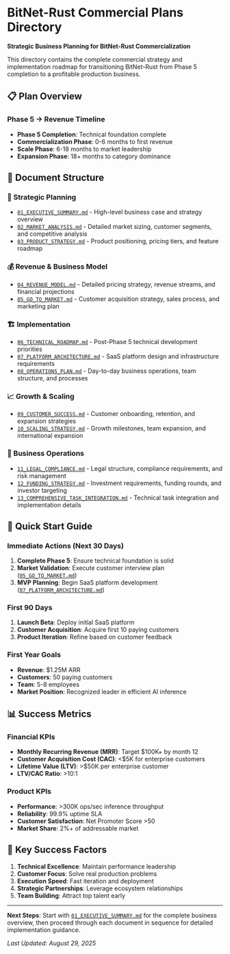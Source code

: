 # BitNet-Rust Commercial Plans Directory

**Strategic Business Planning for BitNet-Rust Commercialization**

This directory contains the complete commercial strategy and implementation roadmap for transitioning BitNet-Rust from Phase 5 completion to a profitable production business.

## 📋 Plan Overview

### Phase 5 → Revenue Timeline
- **Phase 5 Completion**: Technical foundation complete
- **Commercialization Phase**: 0-6 months to first revenue
- **Scale Phase**: 6-18 months to market leadership
- **Expansion Phase**: 18+ months to category dominance

## 📁 Document Structure

### 🎯 Strategic Planning
- [`01_EXECUTIVE_SUMMARY.md`](01_EXECUTIVE_SUMMARY.md) - High-level business case and strategy overview
- [`02_MARKET_ANALYSIS.md`](02_MARKET_ANALYSIS.md) - Detailed market sizing, customer segments, and competitive analysis
- [`03_PRODUCT_STRATEGY.md`](03_PRODUCT_STRATEGY.md) - Product positioning, pricing tiers, and feature roadmap

### 💰 Revenue & Business Model
- [`04_REVENUE_MODEL.md`](04_REVENUE_MODEL.md) - Detailed pricing strategy, revenue streams, and financial projections
- [`05_GO_TO_MARKET.md`](05_GO_TO_MARKET.md) - Customer acquisition strategy, sales process, and marketing plan

### 🏗️ Implementation
- [`06_TECHNICAL_ROADMAP.md`](06_TECHNICAL_ROADMAP.md) - Post-Phase 5 technical development priorities
- [`07_PLATFORM_ARCHITECTURE.md`](07_PLATFORM_ARCHITECTURE.md) - SaaS platform design and infrastructure requirements
- [`08_OPERATIONS_PLAN.md`](08_OPERATIONS_PLAN.md) - Day-to-day business operations, team structure, and processes

### 📈 Growth & Scaling  
- [`09_CUSTOMER_SUCCESS.md`](09_CUSTOMER_SUCCESS.md) - Customer onboarding, retention, and expansion strategies
- [`10_SCALING_STRATEGY.md`](10_SCALING_STRATEGY.md) - Growth milestones, team expansion, and international expansion

### 💼 Business Operations
- [`11_LEGAL_COMPLIANCE.md`](11_LEGAL_COMPLIANCE.md) - Legal structure, compliance requirements, and risk management
- [`12_FUNDING_STRATEGY.md`](12_FUNDING_STRATEGY.md) - Investment requirements, funding rounds, and investor targeting
- [`13_COMPREHENSIVE_TASK_INTEGRATION.md`](13_COMPREHENSIVE_TASK_INTEGRATION.md) - Technical task integration and implementation details

## 🚀 Quick Start Guide

### Immediate Actions (Next 30 Days)
1. **Complete Phase 5**: Ensure technical foundation is solid
2. **Market Validation**: Execute customer interview plan ([`05_GO_TO_MARKET.md`](05_GO_TO_MARKET.md))
3. **MVP Planning**: Begin SaaS platform development ([`07_PLATFORM_ARCHITECTURE.md`](07_PLATFORM_ARCHITECTURE.md))

### First 90 Days
1. **Launch Beta**: Deploy initial SaaS platform
2. **Customer Acquisition**: Acquire first 10 paying customers
3. **Product Iteration**: Refine based on customer feedback

### First Year Goals
- **Revenue**: $1.25M ARR
- **Customers**: 50 paying customers
- **Team**: 5-8 employees
- **Market Position**: Recognized leader in efficient AI inference

## 📊 Success Metrics

### Financial KPIs
- **Monthly Recurring Revenue (MRR)**: Target $100K+ by month 12
- **Customer Acquisition Cost (CAC)**: <$5K for enterprise customers
- **Lifetime Value (LTV)**: >$50K per enterprise customer
- **LTV/CAC Ratio**: >10:1

### Product KPIs  
- **Performance**: >300K ops/sec inference throughput
- **Reliability**: 99.9% uptime SLA
- **Customer Satisfaction**: Net Promoter Score >50
- **Market Share**: 2%+ of addressable market

## 🎯 Key Success Factors

1. **Technical Excellence**: Maintain performance leadership
2. **Customer Focus**: Solve real production problems
3. **Execution Speed**: Fast iteration and deployment
4. **Strategic Partnerships**: Leverage ecosystem relationships
5. **Team Building**: Attract top talent early

---

**Next Steps**: Start with [`01_EXECUTIVE_SUMMARY.md`](01_EXECUTIVE_SUMMARY.md) for the complete business overview, then proceed through each document in sequence for detailed implementation guidance.

*Last Updated: August 29, 2025*
